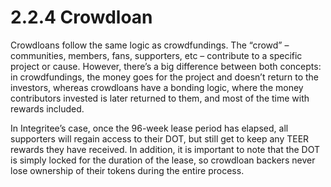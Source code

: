 # 2.2.4 Crowdloan

Crowdloans follow the same logic as crowdfundings. The “crowd” – communities, members, fans, supporters, etc – contribute to a specific project or cause. However, there’s a big difference between both concepts: in crowdfundings, the money goes for the project and doesn’t return to the investors, whereas crowdloans have a bonding logic, where the money contributors invested is later returned to them, and most of the time with rewards included.

In Integritee’s case, once the 96-week lease period has elapsed, all supporters will regain access to their DOT, but still get to keep any TEER rewards they have received. In addition, it is important to note that the DOT is simply locked for the duration of the lease, so crowdloan backers never lose ownership of their tokens during the entire process.
